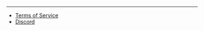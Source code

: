 <br><br>

<hr class="rounded">

- [Terms of Service](https://krew.io/tos.txt)
- [Discord](https://discord.krew.io/)